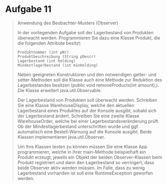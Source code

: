 # Aufgabe 11 #

> Anwendung des Beobachter-Musters (Observer)
> 
> In der vorliegenden Aufgabe soll der Lagerbestand von Produkten überwacht werden. Programmieren Sie dazu eine Klasse Produkt, die die folgenden Attribute besitzt:
> 
>     Produktnummer (int pNr)
>     Produktbeschreibung (String pDescr)
>     Lagerbestand (int holding)
>     Mindestlagerbestand (int minHolding)
> 
> Neben geeigneten Konstruktoren und den notwendigen getter- und setter-Methoden soll die Klasse auch eine Methode zur Reduktion des Lagerbestandes besitzen (public void removeProducts(int amount);). Die Klasse erweitert java.util.Observable.
> 
> Der Lagerbestand von Produkten soll überwacht werden. Schreiben Sie eine Klasse WarehouseDisplay, welche den aktuellen Lagerbestand eines Produktes auf der Konsole ausgibt, sobald sich der Lagerbestand ändert. Schreiben Sie eine zweite Klasse WarehouseOrder, welche bei einer Lagerbestandsveränderung prüft. Ob der Mindestlagerbestand unterschritten wurde und ggf. automatisch eine Bestell-Warnung auf die Konsole ausgibt. Beide Klassen implementieren java.util.Observer.
> 
> Um Ihre Klassen testen zu können müssen Sie eine Klasse App programmieren, welche in ihrer main-Methode beispielhaft ein Produkt erzeugt, jeweils ein Objekt der beiden Observer-Klassen beim Produkt registriert und dann den Lagerbestand so verringert, dass beide Observer aktiv werden müssen. Im Falle, dass zu wenig Lagerbestand vorhanden ist soll eine RuntimeException geworfen werden.